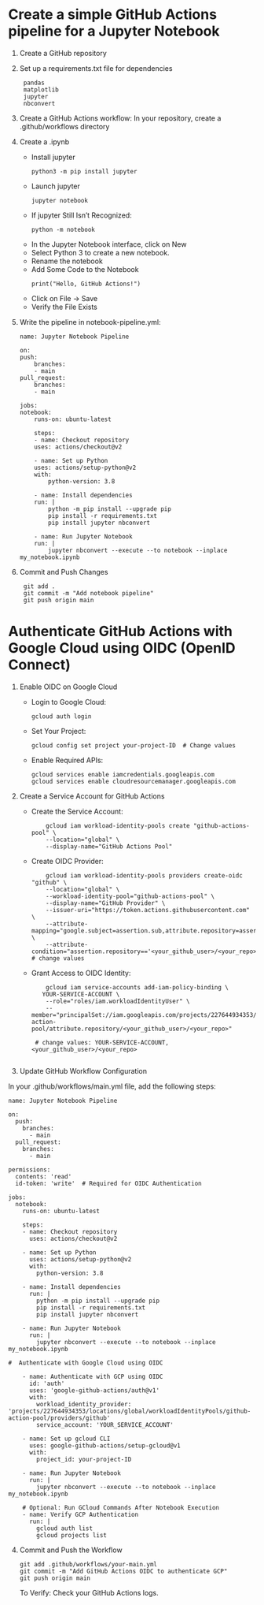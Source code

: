 # Create a simple GitHub Actions pipeline for a Jupyter Notebook

1. Create a GitHub repository
2. Set up a requirements.txt file for dependencies
   ```
    pandas
    matplotlib
    jupyter
    nbconvert

   ```

3. Create a GitHub Actions workflow:
In your repository, create a .github/workflows directory

4. Create a .ipynb
   * Install jupyter
     ```
     python3 -m pip install jupyter

     ```
   * Launch jupyter
     ```
     jupyter notebook

     ```
   * If jupyter Still Isn’t Recognized:
     ```
     python -m notebook
     ```
   * In the Jupyter Notebook interface, click on New
   * Select Python 3 to create a new notebook.
   * Rename the notebook
   * Add Some Code to the Notebook
     ```
     print("Hello, GitHub Actions!")
     ```
    * Click on File → Save
    * Verify the File Exists
     
5.  Write the pipeline in notebook-pipeline.yml:
    ```
    name: Jupyter Notebook Pipeline

    on:
    push:
        branches:
        - main
    pull_request:
        branches:
        - main

    jobs:
    notebook:
        runs-on: ubuntu-latest

        steps:
        - name: Checkout repository
        uses: actions/checkout@v2

        - name: Set up Python
        uses: actions/setup-python@v2
        with:
            python-version: 3.8

        - name: Install dependencies
        run: |
            python -m pip install --upgrade pip
            pip install -r requirements.txt
            pip install jupyter nbconvert 
            
        - name: Run Jupyter Notebook
        run: |
            jupyter nbconvert --execute --to notebook --inplace my_notebook.ipynb

    ```

7. Commit and Push Changes
   ```
    git add .
    git commit -m "Add notebook pipeline"
    git push origin main

   ```


# Authenticate GitHub Actions with Google Cloud using OIDC (OpenID Connect)

1. Enable OIDC on Google Cloud
    * Login to Google Cloud:

        ```
        gcloud auth login

        ```
    
    * Set Your Project:

        ```
        gcloud config set project your-project-ID  # Change values

        ```
    
    * Enable Required APIs:

        ```
        gcloud services enable iamcredentials.googleapis.com
        gcloud services enable cloudresourcemanager.googleapis.com

        ```

2. Create a Service Account for GitHub Actions

    * Create the Service Account:
        
        ```
            gcloud iam workload-identity-pools create "github-actions-pool" \
            --location="global" \
            --display-name="GitHub Actions Pool"  

        ```

    * Create OIDC Provider:

        ```
            gcloud iam workload-identity-pools providers create-oidc "github" \
            --location="global" \
            --workload-identity-pool="github-actions-pool" \
            --display-name="GitHub Provider" \
            --issuer-uri="https://token.actions.githubusercontent.com" \
            --attribute-mapping="google.subject=assertion.sub,attribute.repository=assertion.repository" \
            --attribute-condition="assertion.repository=='<your_github_user>/<your_repo>'"   # change values

        ```
    
    * Grant Access to OIDC Identity:

        ```
            gcloud iam service-accounts add-iam-policy-binding \
           YOUR-SERVICE-ACCOUNT \
            --role="roles/iam.workloadIdentityUser" \
            --member="principalSet://iam.googleapis.com/projects/227644934353/locations/global/workloadIdentityPools/github-action-pool/attribute.repository/<your_github_user>/<your_repo>"  

         # change values: YOUR-SERVICE-ACCOUNT, <your_github_user>/<your_repo>
            
        ```

3. Update GitHub Workflow Configuration

In your .github/workflows/main.yml file, add the following steps:

```
name: Jupyter Notebook Pipeline

on:
  push:
    branches:
      - main
  pull_request:
    branches:
      - main

permissions:
  contents: 'read'
  id-token: 'write'  # Required for OIDC Authentication

jobs:
  notebook:
    runs-on: ubuntu-latest

    steps:
    - name: Checkout repository
      uses: actions/checkout@v2

    - name: Set up Python
      uses: actions/setup-python@v2
      with:
        python-version: 3.8

    - name: Install dependencies
      run: |
        python -m pip install --upgrade pip
        pip install -r requirements.txt
        pip install jupyter nbconvert 
          
    - name: Run Jupyter Notebook
      run: |
        jupyter nbconvert --execute --to notebook --inplace my_notebook.ipynb

#  Authenticate with Google Cloud using OIDC

    - name: Authenticate with GCP using OIDC
      id: 'auth'
      uses: 'google-github-actions/auth@v1'
      with:
        workload_identity_provider: 'projects/227644934353/locations/global/workloadIdentityPools/github-action-pool/providers/github'
        service_account: 'YOUR_SERVICE_ACCOUNT'

    - name: Set up gcloud CLI
      uses: google-github-actions/setup-gcloud@v1
      with:
        project_id: your-project-ID

    - name: Run Jupyter Notebook
      run: |
        jupyter nbconvert --execute --to notebook --inplace my_notebook.ipynb

    # Optional: Run GCloud Commands After Notebook Execution
    - name: Verify GCP Authentication
      run: |
        gcloud auth list
        gcloud projects list

```

4. Commit and Push the Workflow

    ```
    git add .github/workflows/your-main.yml
    git commit -m "Add GitHub Actions OIDC to authenticate GCP"
    git push origin main

    ```
    To Verify: Check your GitHub Actions logs.
